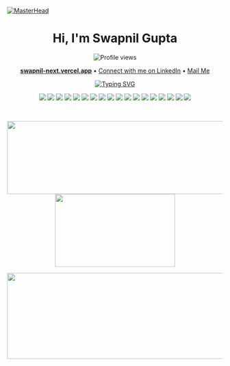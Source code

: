 [![MasterHead](https://user-images.githubusercontent.com/74038190/240304586-d48893bd-0757-481c-8d7e-ba3e163feae7.png)](https://github.com/raj-pandey55)
<br/>

<h1 align="center">Hi, I'm Swapnil Gupta</h1>

<p align="center">
  <img src="https://komarev.com/ghpvc/?username=swapnilgupta14&style=for-the-badge&color=orange" alt="Profile views"/>
</p>

<p align="center">
  <a href="https://swapnil-next.vercel.app/"><b>swapnil-next.vercel.app</b></a> • 
  <a href="https://www.linkedin.com/in/swapnilgupta-ln/">Connect with me on LinkedIn</a> • 
  <a href="mailto:mail.swapnilgupta@gmail.com">Mail Me</a>
</p>

<p align="center">
  <a href="https://github.com/swapnilgupta14">
    <img src="https://readme-typing-svg.herokuapp.com?font=Fira+Code&size=18&pause=999&color=B4F7F4&center=true&vCenter=true&width=435&lines=I'm+Full+Stack+Developer;I'm+Web3+Learner;I'm+Machine+Learning+Enthusiast;and+UI%2FUX+designer" alt="Typing SVG"/>
  </a>
</p>

<p align="center">
  <img src="https://img.shields.io/badge/C-00599C?style=for-the-badge&logo=c&logoColor=white"/>
  <img src="https://img.shields.io/badge/c++-%2300599C.svg?style=for-the-badge&logo=c%2B%2B&logoColor=white"/>
  <img src="https://img.shields.io/badge/Java-ED8B00?style=for-the-badge&logo=openjdk&logoColor=white"/>
<!--   <img src="https://img.shields.io/badge/Spring-6DB33F?style=for-the-badge&logo=spring&logoColor=white"/> -->
<!--   <img src="https://img.shields.io/badge/Spring_Boot"/> -->
  <img src="https://img.shields.io/badge/JWT-000000?style=for-the-badge&logo=JSON%20web%20tokens&logoColor=white"/>
<!--   <img src="https://img.shields.io/badge/Hibernate-59666C?style=for-the-badge&logo=Hibernate&logoColor=white"/> -->
  <img src="https://img.shields.io/badge/Python-FFD43B?style=for-the-badge&logo=python&logoColor=blue"/>
<!--   <img src="https://img.shields.io/badge/Numpy-777BB4?style=for-the-badge&logo=numpy&logoColor=white"/> -->
<!--   <img src="https://img.shields.io/badge/Pandas-2C2D72?style=for-the-badge&logo=pandas&logoColor=white"/> -->
<!--   <img src="https://img.shields.io/badge/conda-342B029.svg?&style=for-the-badge&logo=anaconda&logoColor=white"/> -->
  <img src="https://img.shields.io/badge/javascript-%23323330.svg?style=for-the-badge&logo=javascript&logoColor=%23F7DF1E"/>
  <img src="https://img.shields.io/badge/css3-%231572B6.svg?style=for-the-badge&logo=css3&logoColor=white"/>
  <img src="https://img.shields.io/badge/typescript-%23007ACC.svg?style=for-the-badge&logo=typescript&logoColor=white"/>
  <img src="https://img.shields.io/badge/html5-%23E34F26.svg?style=for-the-badge&logo=html5&logoColor=white"/>
  <img src="https://img.shields.io/badge/firebase-%23039BE5.svg?style=for-the-badge&logo=firebase"/>
<!--   <img src="https://img.shields.io/badge/Socket.io-010101?&style=for-the-badge&logo=Socket.io&logoColor=white"/> -->
  <img src="https://img.shields.io/badge/github%20pages-121013?style=for-the-badge&logo=github&logoColor=white"/>
  <img src="https://img.shields.io/badge/express.js-%23404d59.svg?style=for-the-badge&logo=express&logoColor=%2361DAFB"/>
  <img src="https://img.shields.io/badge/FastAPI-005571?style=for-the-badge&logo=fastapi"/>
  <img src="https://img.shields.io/badge/Next-black?style=for-the-badge&logo=next.js&logoColor=white"/>
  <img src="https://img.shields.io/badge/node.js-6DA55F?style=for-the-badge&logo=node.js&logoColor=white"/>
  <img src="https://img.shields.io/badge/react-%2320232a.svg?style=for-the-badge&logo=react&logoColor=%2361DAFB"/>
  <img src="https://img.shields.io/badge/tailwindcss-%2338B2AC.svg?style=for-the-badge&logo=tailwind-css&logoColor=white"/>
  <img src="https://img.shields.io/badge/MongoDB-%234ea94b.svg?style=for-the-badge&logo=mongodb&logoColor=white"/>
<!--   <img src="https://img.shields.io/badge/IntelliJ_IDEA-000000.svg?style=for-the-badge&logo=intellij-idea&logoColor=white"/> -->
<!--   <img src="https://img.shields.io/badge/Spyder%20Ide-FF0000?style=for-the-badge&logo=spyder%20ide&logoColor=white"/> -->
<!--   <img src="https://img.shields.io/badge/VSCode-0078D4?style=for-the-badge&logo=visual%20studio%20code&logoColor=white"/> -->
</p><br/>

<p align="center">
  <img width="510" height="170" src="https://github-readme-stats.vercel.app/api?username=swapnilgupta14&show_icons=true&theme=transparent"/>
  <img width="280" height="170" src="https://github-readme-stats.vercel.app/api/top-langs/?username=swapnilgupta14&&langs_count=8&size_weight=0.15&count_weight=0.5&layout=compact&theme=transparent"/>
</p>

<p align="center">
  <img width="800" height="200" src="https://streak-stats.demolab.com?user=swapnilgupta14&theme=transparent&hide_border=true&border_radius=5&card_width=800"/>
</p>
